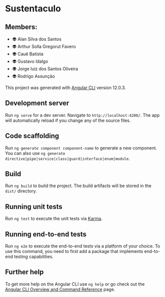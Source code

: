 # Sustentaculo

## Members:

<p>
    <ul>
        <li>👽 Alan Silva dos Santos</li>
        <li>👽 Arthur Solla Gregorut Favero</li>
        <li>👽 Cauê Batista</li>
        <li>👽 Gustavo Idalgo</li>
        <li>👽 Jorge luiz dos Santos Oliveira</li>
        <li>👽 Rodrigo Assunção</li>
    </ul>
</p>

This project was generated with [Angular CLI](https://github.com/angular/angular-cli) version 12.0.3.

## Development server

Run `ng serve` for a dev server. Navigate to `http://localhost:4200/`. The app will automatically reload if you change any of the source files.

## Code scaffolding

Run `ng generate component component-name` to generate a new component. You can also use `ng generate directive|pipe|service|class|guard|interface|enum|module`.

## Build

Run `ng build` to build the project. The build artifacts will be stored in the `dist/` directory.

## Running unit tests

Run `ng test` to execute the unit tests via [Karma](https://karma-runner.github.io).

## Running end-to-end tests

Run `ng e2e` to execute the end-to-end tests via a platform of your choice. To use this command, you need to first add a package that implements end-to-end testing capabilities.

## Further help

To get more help on the Angular CLI use `ng help` or go check out the [Angular CLI Overview and Command Reference](https://angular.io/cli) page.

